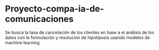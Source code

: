 # Proyecto-compa-ia-de-comunicaciones
Se busca la tasa de cancelación de los clientes en base a el análisis de los datos con la formulación y resolución de hipotiposis usando modelos de machine learning 
